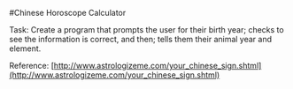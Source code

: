 #Chinese Horoscope Calculator

Task: Create a program that prompts the user for their birth year; checks to see the information is correct, and then; tells them their animal year and element.

Reference: [http://www.astrologizeme.com/your_chinese_sign.shtml](http://www.astrologizeme.com/your_chinese_sign.shtml)
